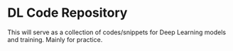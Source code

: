# DL Code Repository

This will serve as a collection of codes/snippets for Deep Learning models and training. Mainly for practice.
